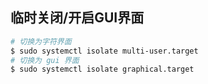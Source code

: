 ## 临时关闭/开启GUI界面

```bash
# 切换为字符界面
$ sudo systemctl isolate multi-user.target
# 切换为 gui 界面
$ sudo systemctl isolate graphical.target
```

